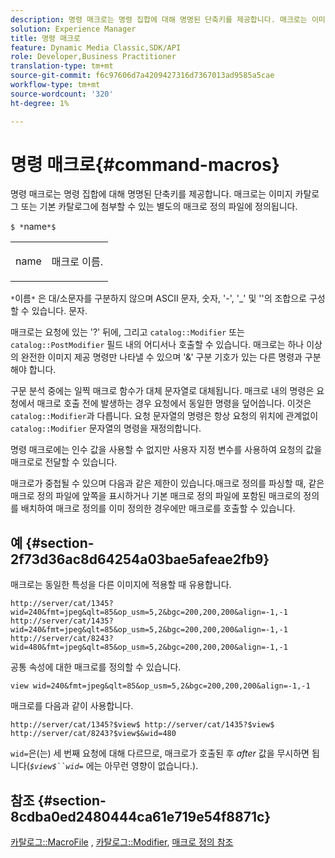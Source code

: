 ```yaml
---
description: 명령 매크로는 명령 집합에 대해 명명된 단축키를 제공합니다. 매크로는 이미지 카탈로그 또는 기본 카탈로그에 첨부할 수 있는 별도의 매크로 정의 파일에 정의됩니다.
solution: Experience Manager
title: 명령 매크로
feature: Dynamic Media Classic,SDK/API
role: Developer,Business Practitioner
translation-type: tm+mt
source-git-commit: f6c97606d7a4209427316d7367013ad9585a5cae
workflow-type: tm+mt
source-wordcount: '320'
ht-degree: 1%

---
```



# 명령 매크로{#command-macros}

명령 매크로는 명령 집합에 대해 명명된 단축키를 제공합니다. 매크로는 이미지 카탈로그 또는 기본 카탈로그에 첨부할 수 있는 별도의 매크로 정의 파일에 정의됩니다.

`$ *`name`*$`

<table id="simpletable_A03541622C354F60B5F304B999C4EF8E"> 
 <tr class="strow"> 
  <td class="stentry"> <p><span class="codeph"> <span class="varname"> name</span></span> </p> </td> 
  <td class="stentry"> <p>매크로 이름. </p></td> 
 </tr> 
</table>

`*`이름`*` 은 대/소문자를 구분하지 않으며 ASCII 문자, 숫자, &#39;-&#39;, &#39;_&#39; 및 &#39;&#39;의 조합으로 구성할 수 있습니다. 문자.

매크로는 요청에 있는 &#39;?&#39; 뒤에, 그리고 `catalog::Modifier` 또는 `catalog::PostModifier` 필드 내의 어디서나 호출할 수 있습니다. 매크로는 하나 이상의 완전한 이미지 제공 명령만 나타낼 수 있으며 &#39;&amp;&#39; 구분 기호가 있는 다른 명령과 구분해야 합니다.

구문 분석 중에는 일찍 매크로 함수가 대체 문자열로 대체됩니다. 매크로 내의 명령은 요청에서 매크로 호출 전에 발생하는 경우 요청에서 동일한 명령을 덮어씁니다. 이것은 `catalog::Modifier`과 다릅니다. 요청 문자열의 명령은 항상 요청의 위치에 관계없이 `catalog::Modifier` 문자열의 명령을 재정의합니다.

명령 매크로에는 인수 값을 사용할 수 없지만 사용자 지정 변수를 사용하여 요청의 값을 매크로로 전달할 수 있습니다.

매크로가 중첩될 수 있으며 다음과 같은 제한이 있습니다.매크로 정의를 파싱할 때, 같은 매크로 정의 파일에 앞쪽을 표시하거나 기본 매크로 정의 파일에 포함된 매크로의 정의를 배치하여 매크로 정의를 이미 정의한 경우에만 매크로를 호출할 수 있습니다.

## 예 {#section-2f73d36ac8d64254a03bae5afeae2fb9}

매크로는 동일한 특성을 다른 이미지에 적용할 때 유용합니다.

`http://server/cat/1345?wid=240&fmt=jpeg&qlt=85&op_usm=5,2&bgc=200,200,200&align=-1,-1 http://server/cat/1435?wid=240&fmt=jpeg&qlt=85&op_usm=5,2&bgc=200,200,200&align=-1,-1 http://server/cat/8243?wid=480&fmt=jpeg&qlt=85&op_usm=5,2&bgc=200,200,200&align=-1,-1`

공통 속성에 대한 매크로를 정의할 수 있습니다.

`view wid=240&fmt=jpeg&qlt=85&op_usm=5,2&bgc=200,200,200&align=-1,-1`

매크로를 다음과 같이 사용합니다.

`http://server/cat/1345?$view$ http://server/cat/1435?$view$ http://server/cat/8243?$view$&wid=480`

`wid=`은(는) 세 번째 요청에 대해 다르므로, 매크로가 호출된 후 *after* 값을 무시하면 됩니다(*`$view$``wid=`* 에는 아무런 영향이 없습니다.).

## 참조 {#section-8cdba0ed2480444ca61e719e54f8871c}

[카탈로그::MacroFile](../../../../../is-api/image-catalog/image-serving-api-ref/c-image-catalog-reference/c-attributes-reference/r-macrofile.md#reference-f91d717b3847458ca0f1fe95387554a2) ,  [카탈로그::Modifier](/help/aem-is-ir-api/is-api/image-catalog/image-serving-api-ref/c-image-catalog-reference/c-image-svg-data-reference/c-image-data-reference/r-modifier-cat.md),  [매크로 정의 참조](../../../../../is-api/image-catalog/image-serving-api-ref/c-image-catalog-reference/c-macro-definition-reference/c-macro-definition-reference.md#concept-5ec73f7636c1496fba1e94094e694e79)
